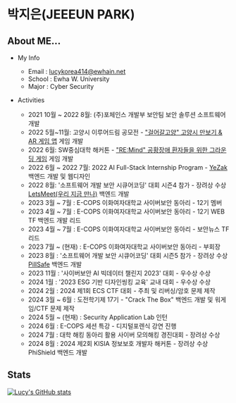 # 박지은(JEEEUN PARK)

<!-- 🛠   → [GITHUB](https://github.com/lucykorea414)

✏️   → [NAVER BLOG](https://blog.naver.com/lucykorea414)

💖   → [INSTAGRAM](https://www.instagram.com/lucykorea414/)

 -->
## About ME...

- My Info
    - Email : lucykorea414@ewhain.net
    - School : Ewha W. University
    - Major : Cyber Security

- Activities
    - 2021 10월 ~ 2022 8월: (주)포체인스 개발부 보안팀 보안 솔루션 소프트웨어 개발
    - 2022 5월~11월: 고양시 이루어드림 공모전 - <a href="https://github.com/Dream-Goyang">"걸어갈고양" 고양시 만보기 & AR 게임 앱</a> 게임 개발
    - 2022 6월: SW중심대학 해커톤 - <a href="https://github.com/lucykorea414/Digital_Remedy">"RE:Mind" 공황장애 환자들을 위한 그라운딩 게임</a> 게임 개발
    - 2022 6월 ~ 2022 7월: 2022 AI Full-Stack Internship Program - <a href="https://github.com/YeZak">YeZak</a> 백엔드 개발 및 웹디자인
    - 2022 8월: '소프트웨어 개발 보안 시큐어코딩' 대회 시즌4 참가 - 장려상 수상 <a href="https://github.com/CYZ-LetsMeet">LetsMeet(우리 지금 만나)</a> 백엔드 개발
    - 2023 3월 ~ 7월 : E-COPS 이화여자대학교 사이버보안 동아리 - 12기 멤버
    - 2023 4월 ~ 7월 : E-COPS 이화여자대학교 사이버보안 동아리 - 12기 WEB TF 백엔드 개발 리드
    - 2023 4월 ~ 7월 : E-COPS 이화여자대학교 사이버보안 동아리 - 보안뉴스 TF 리드
    - 2023 7월 ~ (현재) : E-COPS 이화여자대학교 사이버보안 동아리 - 부회장
    - 2023 8월 : '소프트웨어 개발 보안 시큐어코딩' 대회 시즌5 참가 - 장려상 수상 <a href="https://github.com/PillSafe">PillSafe</a> 백엔드 개발
    - 2023 11월 : '사이버보안 AI 빅데이터 챌린지 2023' 대회 - 우수상 수상
    - 2024 1월 : '2023 ESG 기반 디자인씽킹 교육' 교내 대회 - 우수상 수상
    - 2024 2월 : 2024 제1회 ECS CTF 대회 - 주최 및 리버싱/암호 문제 제작
    - 2024 3월 ~ 6월 : 도전학기제 17기 - "Crack The Box" 백엔드 개발 및 워게임/CTF 문제 제작
    - 2024 5월 ~ (현재) : Security Application Lab 인턴
    - 2024 6월 : E-COPS 세션 특강 - 디지털포렌식 강연 진행
    - 2024 7월 : 대학 해킹 동아리 활용 사이버 모의해킹 경진대회 - 장려상 수상
    - 2024 8월 : 2024 제2회 KISIA 정보보호 개발자 해커톤 - 장려상 수상 PhiShield 백엔드 개발


## Stats

[![Lucy's GitHub stats](https://github-readme-stats.vercel.app/api?username=lucykorea414)](https://github.com/anuraghazra/github-readme-stats)

<!--

## Github!
- 🌱 I’m currently learning ... Cryptography, Computer Security, Backend Development, .NET Software Development


- 🔭 I’m currently working on ...
- 🌱 I’m currently learning ...
- 👯 I’m looking to collaborate on ...
- 🤔 I’m looking for help with ...
- 💬 Ask me about ...
- 📫 How to reach me: ...
- 😄 Pronouns: ...
- ⚡ Fun fact: ...


    - 2022 4월~(잠시 중단): “채터붐:일시적 채팅방" 프로젝트 백엔드 개발자

- Job
    - 2019 12월 ~ 2022 9월: 대치명인학원 진교영T 영어 조교
    - 2021 10월 ~ 2022 8월: (주)포체인스 보안팀 보안 솔루션 소프트웨어 및 백엔드 개발자
    - 2022 8월 ~ 2022 11월: 행신 삼성무원영어학원 영어 강사
    - 2023 1월 ~ (현재) : 김찬희영어학원 영어 강사
    - 2023 3월 ~ (현재) : 스키마학원 영어 강사
-->

